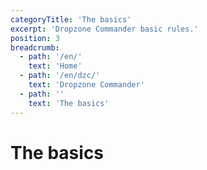 ```yaml
---
categoryTitle: 'The basics'
excerpt: 'Dropzone Commander basic rules.'
position: 3
breadcrumb:
  - path: '/en/'
    text: 'Home'
  - path: '/en/dzc/'
    text: 'Dropzone Commander'
  - path: ''
    text: 'The basics'
---
```

# The basics

<script setup>
  import { data as pages } from '/documents.data'
  const slug = '/en/dzc/rules/'
  const filteredPages = pages.filter(page => page?.href.indexOf(slug) > -1 && page?.href.indexOf('index.html') < 0)
    .sort((a, b) => a.position - b.position)
</script>

<CategoryCardsContainer :pages="filteredPages" />
